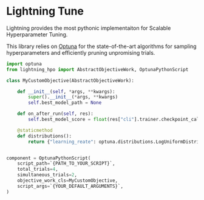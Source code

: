 # Lightning Tune

Lightning provides the most pythonic implementaiton for Scalable Hyperparameter Tuning.

This library relies on [Optuna](https://optuna.readthedocs.io/en/stable/) for the state-of-the-art algorithms for sampling hyperparameters and efficiently pruning unpromising trials.


```py
import optuna
from lightning_hpo import AbstractObjectiveWork, OptunaPythonScript

class MyCustomObjective(AbstractObjectiveWork):

    def __init__(self, *args, **kwargs):
        super().__init__(*args, **kwargs)
        self.best_model_path = None

    def on_after_run(self, res):
        self.best_model_score = float(res["cli"].trainer.checkpoint_callback.best_model_score)

    @staticmethod
    def distributions():
        return {"learning_reate": optuna.distributions.LogUniformDistribution(0.0001, 0.1)}


component = OptunaPythonScript(
    script_path=`{PATH_TO_YOUR_SCRIPT}`,
    total_trials=4,
    simultaneous_trials=2,
    objective_work_cls=MyCustomObjective,
    script_args=`{YOUR_DEFAULT_ARGUMENTS}`,
)
```